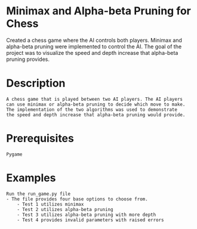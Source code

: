 
# Minimax and Alpha-beta Pruning for Chess
Created a chess game where the AI controls both players. Minimax and alpha-beta pruning were implemented to control the AI. The goal of the project was to visualize the speed and depth increase that alpha-beta pruning provides.

# Description
    A chess game that is played between two AI players. The AI players
    can use minimax or alpha-beta pruning to decide which move to make.
    The implementation of the two algorithms was used to demonstrate
    the speed and depth increase that alpha-beta pruning would provide.

# Prerequisites
    Pygame

# Examples
    Run the run_game.py file
    - The file provides four base options to choose from.
        - Test 1 utilizes minimax
        - Test 2 utilizes alpha-beta pruning
        - Test 3 utilizes alpha-beta pruning with more depth
        - Test 4 provides invalid parameters with raised errors
